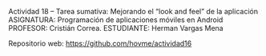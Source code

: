 Actividad 18 – Tarea sumativa: Mejorando el “look and feel” de la aplicación
ASIGNATURA: Programación de aplicaciones móviles en Android
PROFESOR: Cristián Correa.
ESTUDIANTE: Herman Vargas Mena

Repositorio web: https://github.com/hovme/actividad16